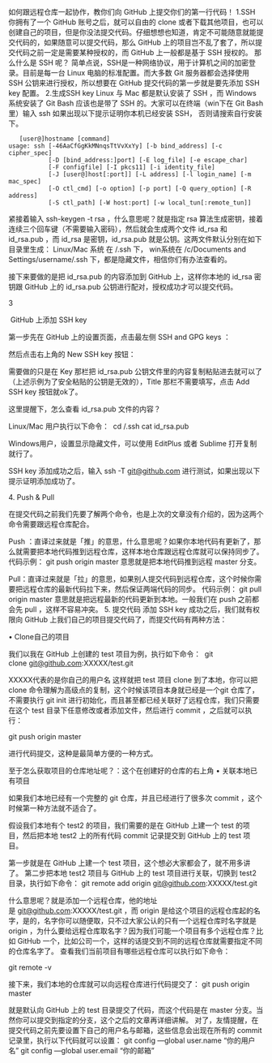 如何跟远程仓库一起协作，教你们向 GitHub 上提交你们的第一行代码！
1.SSH
你拥有了一个 GitHub 账号之后，就可以自由的 clone 或者下载其他项目，也可以创建自己的项目，但是你没法提交代码。仔细想想也知道，肯定不可能随意就能提交代码的，如果随意可以提交代码，那么 GitHub 上的项目岂不乱了套了，所以提交代码之前一定是需要某种授权的，而 GitHub 上一般都是基于 SSH 授权的。
那么什么是 SSH 呢？
简单点说，SSH是一种网络协议，用于计算机之间的加密登录。目前是每一台 Linux 电脑的标准配置。而大多数 Git 服务器都会选择使用 SSH 公钥来进行授权，所以想要在 GitHub 提交代码的第一步就是要先添加 SSH key 配置。
2.生成SSH key
Linux 与 Mac 都是默认安装了 SSH ，而 Windows 系统安装了 Git Bash 应该也是带了 SSH 的。大家可以在终端（win下在 Git Bash 里）输入 ssh 如果出现以下提示证明你本机已经安装 SSH， 否则请搜索自行安装下。  

	   [user@]hostname [command]
	usage: ssh [-46AaCfGgKkMNnqsTtVvXxYy] [-b bind_address] [-c cipher_spec]
			   [-D [bind_address:]port] [-E log_file] [-e escape_char]
			   [-F configfile] [-I pkcs11] [-i identity_file]
			   [-J [user@]host[:port]] [-L address] [-l login_name] [-m mac_spec]
			   [-O ctl_cmd] [-o option] [-p port] [-Q query_option] [-R address]
			   [-S ctl_path] [-W host:port] [-w local_tun[:remote_tun]]

紧接着输入 ssh-keygen -t rsa ，什么意思呢？就是指定 rsa 算法生成密钥，接着连续三个回车键（不需要输入密码），然后就会生成两个文件 id_rsa 和 id_rsa.pub ，而 id_rsa 是密钥，id_rsa.pub 就是公钥。这两文件默认分别在如下目录里生成：
Linux/Mac 系统 在 /.ssh 下，
win系统在 /c/Documents and Settings/username/.ssh 下，都是隐藏文件，相信你们有办法查看的。

接下来要做的是把 id_rsa.pub 的内容添加到 GitHub 上，这样你本地的 id_rsa 密钥跟 GitHub 上的 id_rsa.pub 公钥进行配对，授权成功才可以提交代码。
  

3

 GitHub 上添加 SSH key
  

第一步先在 GitHub 上的设置页面，点击最左侧 SSH and GPG keys ：
  
  

然后点击右上角的 New SSH key 按钮：
  
  

需要做的只是在 Key 那栏把 id_rsa.pub 公钥文件里的内容复制粘贴进去就可以了（上述示例为了安全粘贴的公钥是无效的），Title 那栏不需要填写，点击 Add SSH key 按钮就ok了。
  

这里提醒下，怎么查看 id_rsa.pub 文件的内容？
  

Linux/Mac 用户执行以下命令：
 cd /.ssh
cat id_rsa.pub
  

Windows用户，设置显示隐藏文件，可以使用 EditPlus 或者 Sublime 打开复制就行了。

SSH key 添加成功之后，输入 ssh -T git@github.com 进行测试，如果出现以下提示证明添加成功了。

4. Push & Pull
  

在提交代码之前我们先要了解两个命令，也是上次的文章没有介绍的，因为这两个命令需要跟远程仓库配合。

Push ：直译过来就是「推」的意思，什么意思呢？如果你本地代码有更新了，那么就需要把本地代码推到远程仓库，这样本地仓库跟远程仓库就可以保持同步了。
代码示例： git push origin master
意思就是把本地代码推到远程 master 分支。  

Pull：直译过来就是「拉」的意思，如果别人提交代码到远程仓库，这个时候你需要把远程仓库的最新代码拉下来，然后保证两端代码的同步。
代码示例： git pull origin master
意思就是把远程最新的代码更新到本地。一般我们在 push 之前都会先 pull ，这样不容易冲突。
5. 提交代码
添加 SSH key 成功之后，我们就有权限向 GitHub 上我们自己的项目提交代码了，而提交代码有两种方法：
  
•	Clone自己的项目  

我们以我在 GitHub 上创建的 test 项目为例，执行如下命令：
 git clone git@github.com:XXXXX/test.git
  
XXXXX代表的是你自己的用户名
这样就把 test 项目 clone 到了本地，你可以把 clone 命令理解为高级点的复制，这个时候该项目本身就已经是一个git 仓库了，不需要执行 git init 进行初始化，而且甚至都已经关联好了远程仓库，我们只需要在这个 test 目录下任意修改或者添加文件，然后进行 commit ，之后就可以执行：

git push origin master

进行代码提交，这种是最简单方便的一种方式。  

至于怎么获取项目的仓库地址呢？：这个在创建好的仓库的右上角
•	关联本地已有项目  

如果我们本地已经有一个完整的 git 仓库，并且已经进行了很多次 commit ，这个时候第一种方法就不适合了。

假设我们本地有个 test2 的项目，我们需要的是在 GitHub 上建一个 test 的项目，然后把本地 test2 上的所有代码 commit 记录提交到 GitHub 上的 test 项目。

第一步就是在 GitHub 上建一个 test 项目，这个想必大家都会了，就不用多讲了。
第二步把本地 test2 项目与 GitHub 上的 test 项目进行关联，切换到 test2 目录，执行如下命令：
git remote add origin git@github.com:XXXXX/test.git  

什么意思呢？就是添加一个远程仓库，他的地址是 git@github.com:XXXXX/test.git ，而 origin 是给这个项目的远程仓库起的名字，是的，名字你可以随便取，只不过大家公认的只有一个远程仓库时名字就是 origin ，为什么要给远程仓库取名字？因为我们可能一个项目有多个远程仓库？比如 GitHub 一个，比如公司一个，这样的话提交到不同的远程仓库就需要指定不同的仓库名字了。
查看我们当前项目有哪些远程仓库可以执行如下命令：  

git remote -v  

接下来，我们本地的仓库就可以向远程仓库进行代码提交了：
git push origin master

就是默认向 GitHub 上的 test 目录提交了代码，而这个代码是在 master 分支。当然你可以提交到指定的分支，这个之后的文章再详细讲解。
对了，友情提醒，在提交代码之前先要设置下自己的用户名与邮箱，这些信息会出现在所有的 commit 记录里，执行以下代码就可以设置：
git config —global user.name “你的用户名”
git config —global user.email “你的邮箱”
